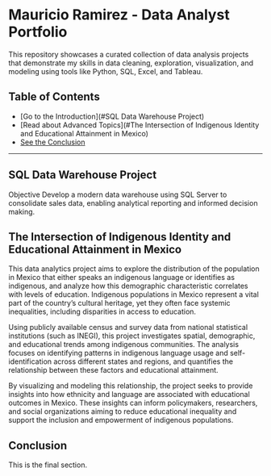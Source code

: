# Mauricio Ramirez - Data Analyst Portfolio
This repository showcases a curated collection of data analysis projects that demonstrate my skills in data cleaning, exploration, visualization, and modeling using tools like Python, SQL, Excel, and Tableau.


## Table of Contents
- [Go to the Introduction](#SQL Data Warehouse Project)
- [Read about Advanced Topics](#The Intersection of Indigenous Identity and Educational Attainment in Mexico)
- [See the Conclusion](#conclusion)

---

## SQL Data Warehouse Project
Objective Develop a modern data warehouse using SQL Server to consolidate sales data, enabling analytical reporting and informed decision making.

## The Intersection of Indigenous Identity and Educational Attainment in Mexico
This data analytics project aims to explore the distribution of the population in Mexico that either speaks an indigenous language or identifies as indigenous, and analyze how this demographic characteristic correlates with levels of education. Indigenous populations in Mexico represent a vital part of the country’s cultural heritage, yet they often face systemic inequalities, including disparities in access to education.

Using publicly available census and survey data from national statistical institutions (such as INEGI), this project investigates spatial, demographic, and educational trends among indigenous communities. The analysis focuses on identifying patterns in indigenous language usage and self-identification across different states and regions, and quantifies the relationship between these factors and educational attainment.

By visualizing and modeling this relationship, the project seeks to provide insights into how ethnicity and language are associated with educational outcomes in Mexico. These insights can inform policymakers, researchers, and social organizations aiming to reduce educational inequality and support the inclusion and empowerment of indigenous populations.
## Conclusion
This is the final section.
